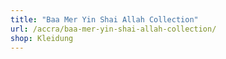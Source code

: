 ```yaml
---
title: "Baa Mer Yin Shai Allah Collection"
url: /accra/baa-mer-yin-shai-allah-collection/
shop: Kleidung
---
```

